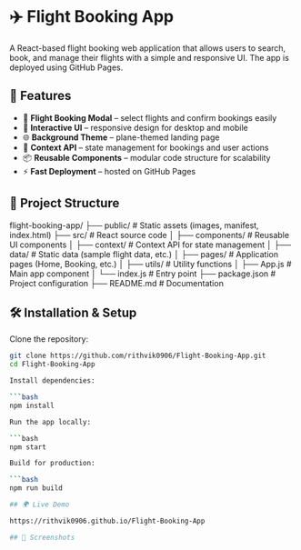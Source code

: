 # ✈️ Flight Booking App

A React-based flight booking web application that allows users to search, book, and manage their flights with a simple and responsive UI. The app is deployed using GitHub Pages.

## 🚀 Features

- 🛫 **Flight Booking Modal** – select flights and confirm bookings easily  
- 📅 **Interactive UI** – responsive design for desktop and mobile  
- 🌐 **Background Theme** – plane-themed landing page  
- 📂 **Context API** – state management for bookings and user actions  
- 📦 **Reusable Components** – modular code structure for scalability  
- ⚡ **Fast Deployment** – hosted on GitHub Pages  

## 📁 Project Structure

flight-booking-app/
├── public/ # Static assets (images, manifest, index.html)
├── src/ # React source code
│ ├── components/ # Reusable UI components
│ ├── context/ # Context API for state management
│ ├── data/ # Static data (sample flight data, etc.)
│ ├── pages/ # Application pages (Home, Booking, etc.)
│ ├── utils/ # Utility functions
│ ├── App.js # Main app component
│ └── index.js # Entry point
├── package.json # Project configuration
├── README.md # Documentation


## 🛠️ Installation & Setup

Clone the repository:

```bash
git clone https://github.com/rithvik0906/Flight-Booking-App.git
cd Flight-Booking-App

Install dependencies:

```bash
npm install

Run the app locally:

```bash
npm start

Build for production:

```bash
npm run build

## 🌍 Live Demo

https://rithvik0906.github.io/Flight-Booking-App

## 📸 Screenshots

